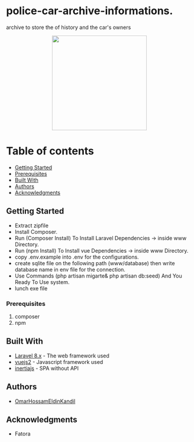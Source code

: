 # police-car-archive-informations.
archive to store the of history and the car's owners
<p align="center"><img src="https://www.flaticon.com/svg/vstatic/svg/1085/1085961.svg?token=exp=1610657240~hmac=7b4187d063577c5183c4827afb31cedb" height='256'/>
</p>

Table of contents
=================

   * [Getting Started](#getting-started)
   * [Prerequisites](#prerequisites)
   * [Built With](#built-with)
   * [Authors](#authors)
   * [Acknowledgments](#acknowledgments)


## Getting Started

* Extract zipfile
* Install Composer.
* Run (Composer Install) To Install Laravel Dependencies -> inside www Directory.
* Run (npm Install) To Install vue Dependencies -> inside www Directory.
* copy .env.example into .env for the configurations.
* create sqlite file on the following path (www/database) then write database name in env file for the connection.
* Use Commands (php artisan migarte& php artisan db:seed) And You Ready To Use system.
* lunch exe file

### Prerequisites

1. composer
1. npm

## Built With

* [Laravel 8.x](https://laravel.com/docs/8.x) - The web framework used
* [vuejs2](https://cli.vuejs.org/guide/)      - Javascript framework used
* [inertiajs](https://inertiajs.com/)         - SPA without API

## Authors

* [OmarHossamEldinKandil](https://www.facebook.com/kande1l.omar)

## Acknowledgments

* Fatora

